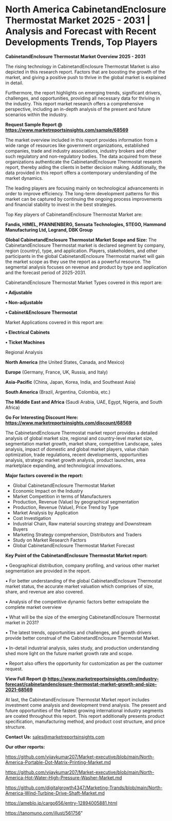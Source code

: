 # North America CabinetandEnclosure Thermostat Market 2025 - 2031 | Analysis and Forecast with Recent Developments Trends, Top Players

<Strong> CabinetandEnclosure Thermostat Market Overview 2025 - 2031</strong>

The rising technology in CabinetandEnclosure Thermostat Market is also depicted in this research report. Factors that are boosting the growth of the market, and giving a positive push to thrive in the global market is explained in detail.

Furthermore, the report highlights on emerging trends, significant drivers, challenges, and opportunities, providing all necessary data for thriving in the industry. This report market research offers a comprehensive perspective, including an in-depth analysis of the present and future scenarios within the industry.

<strong>Request Sample Report @ <a href=https://www.marketreportsinsights.com/sample/68569>https://www.marketreportsinsights.com/sample/68569</a></strong>

The market overview included in this report provides information from a wide range of resources like government organizations, established companies, trade and industry associations, industry brokers and other such regulatory and non-regulatory bodies. The data acquired from these organizations authenticate the CabinetandEnclosure Thermostat research report, thereby aiding the clients in better decision making. Additionally, the data provided in this report offers a contemporary understanding of the market dynamics.

The leading players are focusing mainly on technological advancements in order to improve efficiency. The long-term development patterns for this market can be captured by continuing the ongoing process improvements and financial stability to invest in the best strategies.

Top Key players of CabinetandEnclosure Thermostat Market are:

<strong>Fandis, HIMEL, PFANNENBERG, Sensata Technologies, STEGO, Hammond Manufacturing Ltd, Legrand, DBK Group</strong>

<strong><b>Global CabinetandEnclosure Thermostat Market Scope and Size:</b></strong>
The CabinetandEnclosure Thermostat market is declared segment by company, region (country), type, and application. Players, stakeholders, and other participants in the global CabinetandEnclosure Thermostat market will gain the market scope as they use the report as a powerful resource. The segmental analysis focuses on revenue and product by type and application and the forecast period of 2025-2031.

CabinetandEnclosure Thermostat Market Types covered in this report are:

<strong>• Adjustable

• Non-adjustable

• Cabinet&Enclosure Thermostat</strong>

Market Applications covered in this report are:

<strong>• Electrical Cabinets

• Ticket Machines</strong> 

Regional Analysis

<strong>North America</strong> (the United States, Canada, and Mexico)

<strong>Europe</strong> (Germany, France, UK, Russia, and Italy)

<strong>Asia-Pacific</strong> (China, Japan, Korea, India, and Southeast Asia)

<strong>South America</strong> (Brazil, Argentina, Colombia, etc.)

<strong>The Middle East and Africa</strong> (Saudi Arabia, UAE, Egypt, Nigeria, and South Africa)

<strong>Go For Interesting Discount Here: <a href=https://www.marketreportsinsights.com/discount/68569>https://www.marketreportsinsights.com/discount/68569</a></strong>

The CabinetandEnclosure Thermostat market report provides a detailed analysis of global market size, regional and country-level market size, segmentation market growth, market share, competitive Landscape, sales analysis, impact of domestic and global market players, value chain optimization, trade regulations, recent developments, opportunities analysis, strategic market growth analysis, product launches, area marketplace expanding, and technological innovations.

<strong><b>Major factors covered in the report:</b></strong>
<ul>
  <li>Global CabinetandEnclosure Thermostat Market </li>
  <li>Economic Impact on the Industry</li>
  <li>Market Competition in terms of Manufacturers</li>
  <li>Production, Revenue (Value) by geographical segmentation</li>
  <li>Production, Revenue (Value), Price Trend by Type</li>
  <li>Market Analysis by Application</li>
  <li>Cost Investigation</li>
  <li>Industrial Chain, Raw material sourcing strategy and Downstream Buyers</li>
  <li>Marketing Strategy comprehension, Distributors and Traders</li>
  <li>Study on Market Research Factors</li>
  <li>Global CabinetandEnclosure Thermostat Market Forecast</li>
</ul>

<strong><b>Key Point of the CabinetandEnclosure Thermostat Market report:</b></strong>

• Geographical distribution, company profiling, and various other market segmentation are provided in the report.

• For better understanding of the global CabinetandEnclosure Thermostat market status, the accurate market valuation which comprises of size, share, and revenue are also covered.

• Analysis of the competitive dynamic factors better extrapolate the complete market overview

• What will be the size of the emerging CabinetandEnclosure Thermostat market in 2031?

• The latest trends, opportunities and challenges, and growth drivers provide better construal of the CabinetandEnclosure Thermostat Market.

• In-detail industrial analysis, sales study, and production understanding shed more light on the future market growth rate and scope.

• Report also offers the opportunity for customization as per the customer request.

<strong><b>View Full Report @ <a href=https://www.marketreportsinsights.com/industry-forecast/cabinetandenclosure-thermostat-market-growth-and-size-2021-68569>https://www.marketreportsinsights.com/industry-forecast/cabinetandenclosure-thermostat-market-growth-and-size-2021-68569</a></b></strong>


At last, the CabinetandEnclosure Thermostat Market report includes investment come analysis and development trend analysis. The present and future opportunities of the fastest growing international industry segments are coated throughout this report. This report additionally presents product specification, manufacturing method, and product cost structure, and price structure.

<strong>Contact Us:</strong>
sales@marketreportsinsights.com

<strong>Our other reports:</strong>

<a href=https://github.com/vijaykumar207/Market-executive/blob/main/North-America-Portable-Dot-Matrix-Printing-Market.md>https://github.com/vijaykumar207/Market-executive/blob/main/North-America-Portable-Dot-Matrix-Printing-Market.md</a>

<a href=https://github.com/vijaykumar207/Market-executive/blob/main/North-America-Hot-Water-High-Pressure-Washer-Market.md>https://github.com/vijaykumar207/Market-executive/blob/main/North-America-Hot-Water-High-Pressure-Washer-Market.md</a>

<a href=https://github.com/digitalgrowth4347/Marketing-Trands/blob/main/North-America-Wind-Turbine-Drive-Shaft-Market.md>https://github.com/digitalgrowth4347/Marketing-Trands/blob/main/North-America-Wind-Turbine-Drive-Shaft-Market.md</a>

<a href=https://ameblo.jp/cargo656/entry-12894005881.html>https://ameblo.jp/cargo656/entry-12894005881.html</a>

<a href=https://tanomuno.com/illust/561756>https://tanomuno.com/illust/561756</a>"
